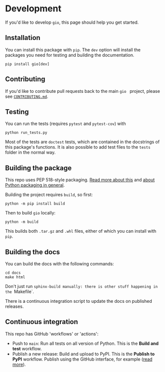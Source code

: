 # Development

If you'd like to develop `gio`, this page should help you get started.


## Installation

You can install this package with `pip`. The `dev` option will install the packages you need for testing and building the documentation.

    pip install gio[dev]


## Contributing

If you'd like to contribute pull requests back to the main `gio ` project, please see [`CONTRIBUTING.md`](https://github.com/agile-geoscience/gio/blob/main/CONTRIBUTING.md).


## Testing

You can run the tests (requires `pytest` and `pytest-cov`) with

    python run_tests.py

Most of the tests are `doctest` tests, which are contained in the docstrings of this package's functions. It is also possible to add test files to the `tests` folder in the normal way.


## Building the package

This repo uses PEP 518-style packaging. [Read more about this](https://setuptools.pypa.io/en/latest/build_meta.html) and [about Python packaging in general](https://packaging.python.org/en/latest/tutorials/packaging-projects/).

Building the project requires `build`, so first:

    python -m pip install build

Then to build `gio` locally:

    python -m build

This builds both `.tar.gz` and `.whl` files, either of which you can install with `pip`.


## Building the docs

You can build the docs with the following commands:

    cd docs
    make html

Don't just run `sphinx-build manually: there is other stuff happening in the `Makefile`.

There is a continuous integration script to update the docs on published releases.


## Continuous integration

This repo has GitHub 'workflows' or 'actions':

- Push to `main`: Run all tests on all version of Python. This is the **Build and test** workflow.
- Publish a new release: Build and upload to PyPI. This is the **Publish to PyPI** workflow. Publish using the GitHub interface, for example ([read more](https://docs.github.com/en/repositories/releasing-projects-on-github/managing-releases-in-a-repository)).
